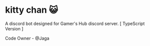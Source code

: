 # kitty chan 😺
A discord bot designed for Gamer's Hub discord server. [ TypeScript Version ]

Code Owner - @Jaga
